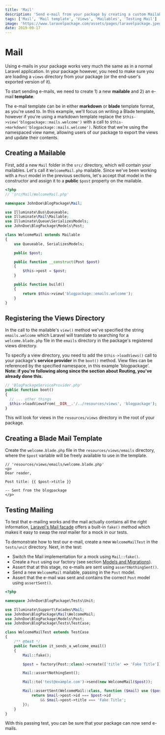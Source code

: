 ```yaml
---
title: 'Mail'
description: 'Send e-mail from your package by creating a custom Mailable and mail template, utilizing the views provided by the package. Additionally, testing of the Mail facade will be covered.'
tags: ['Mail', 'Mail template', 'Views', 'Mailables', 'Testing Mail']
image: 'https://www.laravelpackage.com/assets/pages/laravelpackage.jpeg'
date: 2019-09-17
---
```


# Mail

Using e-mails in your package works very much the same as in a normal Laravel application. In your package however, you need to make sure you are loading a `views` directory from your package (or the end-user's exported version of it).

To start sending e-mails, we need to create 1) a new **mailable** and 2) an e-mail **template**.

The e-mail template can be in either **markdown** or **blade** template format, as you're used to. In this example, we'll focus on writing a Blade template, however if you're using a markdown template replace the `$this->view('blogpackage::mails.welcome')` with a call to `$this->markdown('blogpackage::mails.welcome')`. Notice that we're using the namespaced view name, allowing users of our package to export the views and update their contents.

## Creating a Mailable

First, add a new `Mail` folder in the `src/` directory, which will contain your mailables. Let's call it `WelcomeMail.php` mailable. Since we've been working with a `Post` model in the previous sections, let's accept that model in the constructor and assign it to a **public** `$post` property on the mailable.

```php
<?php
// 'src/Mail/WelcomeMail.php'

namespace JohnDoe\BlogPackage\Mail;

use Illuminate\Bus\Queueable;
use Illuminate\Mail\Mailable;
use Illuminate\Queue\SerializesModels;
use JohnDoe\BlogPackage\Models\Post;

class WelcomeMail extends Mailable
{
    use Queueable, SerializesModels;

    public $post;

    public function __construct(Post $post)
    {
        $this->post = $post;
    }

    public function build()
    {
        return $this->view('blogpackage::emails.welcome');
    }
}
```

## Registering the Views Directory

In the call to the mailable's `view()` method we've specified the string `emails.welcome` which Laravel will translate to searching for a `welcome.blade.php` file in the `emails` directory in the package's registered views directory.

To specify a view directory, you need to add the `$this->loadViews()` call to your package's **service provider** in the `boot()` method. View files can be referenced by the specified namespace, in this example 'blogpackage'. **Note: if you're following along since the section about **Routing**, you've already done this.**

```php
// 'BlogPackageServiceProvider.php'
public function boot()
{
  // ... other things
  $this->loadViewsFrom(__DIR__.'/../resources/views', 'blogpackage');
}
```

This will look for views in the `resources/views` directory in the root of your package.

## Creating a Blade Mail Template

Create the `welcome.blade.php` file in the `resources/views/emails` directory, where the `$post` variable will be freely available to use in the template.

```
// 'resources/views/emails/welcome.blade.php'
<p>
Dear reader,

Post title: {{ $post->title }}

-- Sent from the blogpackage
</p>
```

## Testing Mailing

To test that e-mailing works and the mail actually contains all the right information, [Laravel's Mail facade](https://laravel.com/docs/mocking#mail-fake) offers a built-in `fake()` method which makes it easy to swap the _real_ mailer for a mock in our tests.

To demonstrate how to test our e-mail, create a new `WelcomeMailTest` in the `tests/unit` directory. Next, in the test:

- Switch the Mail implementation for a mock using `Mail::fake()`.
- Create a `Post` using our factory (see section [Models and Migrations](#08-models-and-migrations)).
- Assert that at this stage, no e-mails are sent using `assertNothingSent()`.
- Send a new `WelcomeMail` mailable, passing in the `Post` model.
- Assert that the e-mail was sent and contains the correct `Post` model using `assertSent()`.

```php
<?php

namespace JohnDoe\BlogPackage\Tests\Unit;

use Illuminate\Support\Facades\Mail;
use JohnDoe\BlogPackage\Mail\WelcomeMail;
use JohnDoe\BlogPackage\Models\Post;
use JohnDoe\BlogPackage\Tests\TestCase;

class WelcomeMailTest extends TestCase
{
    /** @test */
    public function it_sends_a_welcome_email()
    {
        Mail::fake();

        $post = factory(Post::class)->create(['title' => 'Fake Title']);

        Mail::assertNothingSent();

        Mail::to('test@example.com')->send(new WelcomeMail($post));

        Mail::assertSent(WelcomeMail::class, function ($mail) use ($post) {
            return $mail->post->id === $post->id
                && $mail->post->title === 'Fake Title';
        });
    }
}
```

With this passing test, you can be sure that your package can now send e-mails.
